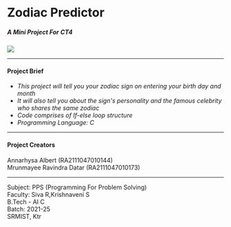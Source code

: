 # Zodiac Predictor
<b><h5>A Mini Project For CT4 </br></b></h5>
<img src ="https://cdn.britannica.com/72/223172-131-C3F72804/astrology-horoscope-circle.jpg">
<hr>
<h4>Project Brief</h4>
<ul>
<i><li>This project will tell you your zodiac sign on entering your birth day and month </li>
  <li> It will also tell you about the sign's personality and the famous celebrity who shares the same zodiac</li>
<li> Code comprises of If-else loop structure</li>
<li> Programming Language: C </li></i></ul> <hr>
<h4> Project Creators </h4>
Annarhysa Albert (RA2111047010144)</br>
Mrunmayee Ravindra Datar (RA2111047010173)</br><hr>
Subject: PPS (Programming For Problem Solving)</br>
Faculty: Siva R,Krishnaveni S</br>
B.Tech - AI C </br>
Batch: 2021-25 </br>
SRMIST, Ktr </br>
